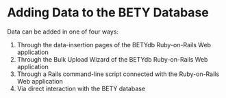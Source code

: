 # Adding Data to the BETY Database

Data can be added in one of four ways:
1. Through the data-insertion pages of the BETYdb Ruby-on-Rails Web application
2. Through the Bulk Upload Wizard of the BETYdb Ruby-on-Rails Web application
3. Through a Rails command-line script connected with the Ruby-on-Rails Web application
4. Via direct interaction with the BETY database